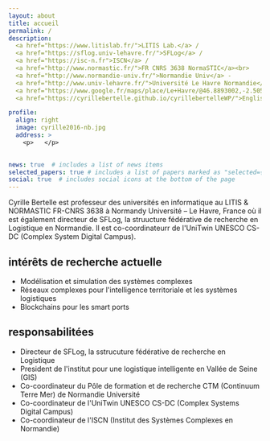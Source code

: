 ```yaml
---
layout: about
title: accueil
permalink: /
description: 
  <a href="https://www.litislab.fr/">LITIS Lab.</a> /  
  <a href="https://sflog.univ-lehavre.fr/">SFLog</a> / 
  <a href="https://isc-n.fr">ISCN</a> /  
  <a href="http://www.normastic.fr/">FR CNRS 3638 NormaSTIC</a><br>
  <a href="http://www.normandie-univ.fr/">Normandie Univ</a> - 
  <a href="http://www.univ-lehavre.fr/">Université Le Havre Normandie</a> - 
  <a href="https://www.google.fr/maps/place/Le+Havre/@46.8893002,-2.5055358,6z/data=!4m5!3m4!1s0x47e02f2395218b7d:0x5bc1867aaf33af12!8m2!3d49.49437!4d0.107929">France<br><br>
  <a href="https://cyrillebertelle.github.io/cyrillebertelleWP/">English version of this WebsiteSite</a>

profile:
  align: right
  image: cyrille2016-nb.jpg
  address: >
    <p>   </p>
    

news: true  # includes a list of news items
selected_papers: true # includes a list of papers marked as "selected={true}"
social: true  # includes social icons at the bottom of the page
---
```


Cyrille Bertelle est professeur des universités en informatique au LITIS & NORMASTIC FR-CNRS 3638 à Normandy Université – Le Havre, France où il est également directeur de SFLog, la struucture fédérative de recherche en Logistique en Normandie. Il est co-coordinateurr de l'UniTwin UNESCO CS-DC (Complex System Digital Campus).  
   
   
## intérêts de recherche actuelle
- Modélisation et simulation des systèmes complexes
- Réseaux complexes pour l'intelligence territoriale et les systèmes logistiques
- Blockchains pour les smart ports  
  
  
## responsabilitées
- Directeur de SFLog, la sstrucuture fédérative de recherche en Logistique
- President de l'institut pour une logistique intelligente en Vallée de Seine (GIS)
- Co-coordinateur du Pôle de formation et de recherche CTM (Continuum Terre Mer) de Normandie Université
- Co-coordinateur de l'UniTwin UNESCO CS-DC (Complex Systems Digital Campus)
- Co-coordinateur de l'ISCN (Institut des Systèmes Complexes en Normandie)


<!--- Write your biography here. Tell the world about yourself. Link to your favorite [subreddit](http://reddit.com){:target="\_blank"}. You can put a picture in, too. The code is already in, just name your picture `prof_pic.jpg` and put it in the `img/` folder.

Put your address / P.O. box / other info right below your picture. You can also disable any these elements by editing `profile` property of the YAML header of your `_pages/about.md`. Edit `_bibliography/papers.bib` and Jekyll will render your [publications page](/al-folio/publications/) automatically.

Link to your social media connections, too. This theme is set up to use [Font Awesome icons](http://fortawesome.github.io/Font-Awesome/){:target="\_blank"} and [Academicons](https://jpswalsh.github.io/academicons/){:target="\_blank"}, like the ones below. Add your Facebook, Twitter, LinkedIn, Google Scholar, or just disable all of them.
-->
